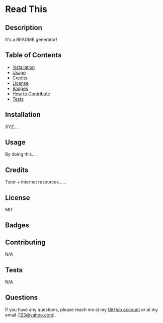 # Read This
  ## Description
  It's a README generator!
  ## Table of Contents
  - [Installation](#installation)
  - [Usage](#usage)
  - [Credits](#credits)
  - [License](#license)
  - [Badges](#badges)
  - [How to Contribute](#contributing)
  - [Tests](#tests)
  ## Installation
  XYZ....
  ## Usage
  By doing this....
  ## Credits
  Tutor + internet resources......
  ## License
  MIT
  ## Badges
  ## Contributing
  N/A
  ## Tests
  N/A
  ## Questions
  If you have any questions, please reach me at my [GitHub account](https://github.com/niko-vu) or at my email (123@yahoo.com).
  